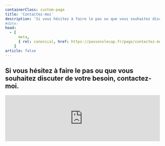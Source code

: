 ```yaml
---
containerClass: custom-page
title: 'Contactez-moi'
description: 'Si vous hésitez à faire le pas ou que vous souhaitez discuter de votre besoin, contactez-moi.'
#date:
head:
  - [
      meta,
      { rel: canonical, href: https://passonslecap.fr/page/contactez-moi/ },
    ]
article: false
---
```


## Si vous hésitez à faire le pas ou que vous souhaitez discuter de votre besoin, contactez-moi.

<!-- markdownlint-disable MD033 -->

<iframe class="contact-form" src="https://tally.so/embed/wQ10e8?alignLeft=1&hideTitle=1&transparentBackground=1&dynamicHeight=1" width="100%" frameborder="0" marginheight="0" marginwidth="0" title="Une question ? Contactez-nous."></iframe>
